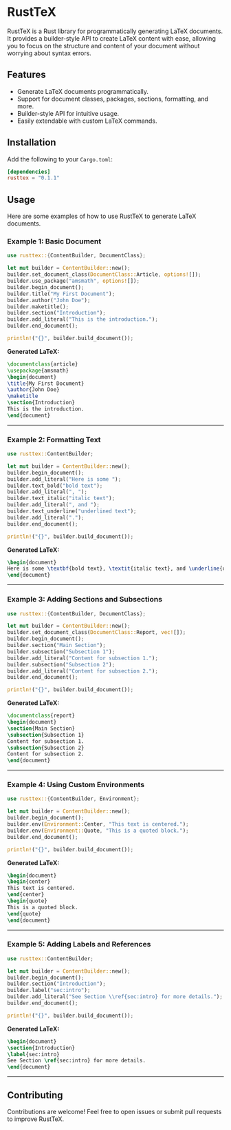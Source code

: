 # RustTeX

RustTeX is a Rust library for programmatically generating LaTeX documents. It provides a builder-style API to create LaTeX content with ease, allowing you to focus on the structure and content of your document without worrying about syntax errors.

## Features

- Generate LaTeX documents programmatically.
- Support for document classes, packages, sections, formatting, and more.
- Builder-style API for intuitive usage.
- Easily extendable with custom LaTeX commands.

## Installation

Add the following to your `Cargo.toml`:

```toml
[dependencies]
rusttex = "0.1.1"
```

## Usage

Here are some examples of how to use RustTeX to generate LaTeX documents.

### Example 1: Basic Document

```rust
use rusttex::{ContentBuilder, DocumentClass};

let mut builder = ContentBuilder::new();
builder.set_document_class(DocumentClass::Article, options![]);
builder.use_package("amsmath", options![]);
builder.begin_document();
builder.title("My First Document");
builder.author("John Doe");
builder.maketitle();
builder.section("Introduction");
builder.add_literal("This is the introduction.");
builder.end_document();

println!("{}", builder.build_document());
```

**Generated LaTeX:**

```latex
\documentclass{article}
\usepackage{amsmath}
\begin{document}
\title{My First Document}
\author{John Doe}
\maketitle
\section{Introduction}
This is the introduction.
\end{document}
```

---

### Example 2: Formatting Text

```rust
use rusttex::ContentBuilder;

let mut builder = ContentBuilder::new();
builder.begin_document();
builder.add_literal("Here is some ");
builder.text_bold("bold text");
builder.add_literal(", ");
builder.text_italic("italic text");
builder.add_literal(", and ");
builder.text_underline("underlined text");
builder.add_literal(".");
builder.end_document();

println!("{}", builder.build_document());
```

**Generated LaTeX:**

```latex
\begin{document}
Here is some \textbf{bold text}, \textit{italic text}, and \underline{underlined text}.
\end{document}
```

---

### Example 3: Adding Sections and Subsections

```rust
use rusttex::{ContentBuilder, DocumentClass};

let mut builder = ContentBuilder::new();
builder.set_document_class(DocumentClass::Report, vec![]);
builder.begin_document();
builder.section("Main Section");
builder.subsection("Subsection 1");
builder.add_literal("Content for subsection 1.");
builder.subsection("Subsection 2");
builder.add_literal("Content for subsection 2.");
builder.end_document();

println!("{}", builder.build_document());
```

**Generated LaTeX:**

```latex
\documentclass{report}
\begin{document}
\section{Main Section}
\subsection{Subsection 1}
Content for subsection 1.
\subsection{Subsection 2}
Content for subsection 2.
\end{document}
```

---

### Example 4: Using Custom Environments

```rust
use rusttex::{ContentBuilder, Environment};

let mut builder = ContentBuilder::new();
builder.begin_document();
builder.env(Environment::Center, "This text is centered.");
builder.env(Environment::Quote, "This is a quoted block.");
builder.end_document();

println!("{}", builder.build_document());
```

**Generated LaTeX:**

```latex
\begin{document}
\begin{center}
This text is centered.
\end{center}
\begin{quote}
This is a quoted block.
\end{quote}
\end{document}
```

---

### Example 5: Adding Labels and References

```rust
use rusttex::ContentBuilder;

let mut builder = ContentBuilder::new();
builder.begin_document();
builder.section("Introduction");
builder.label("sec:intro");
builder.add_literal("See Section \\ref{sec:intro} for more details.");
builder.end_document();

println!("{}", builder.build_document());
```

**Generated LaTeX:**

```latex
\begin{document}
\section{Introduction}
\label{sec:intro}
See Section \ref{sec:intro} for more details.
\end{document}
```

---

## Contributing

Contributions are welcome! Feel free to open issues or submit pull requests to improve RustTeX.
